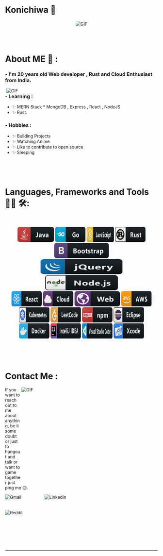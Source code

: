 # Konichiwa 👋

<div align="center">
<img hight="200" width="500" alt="GIF" align="center" src="https://media.giphy.com/media/4ilFRqgbzbx4c/giphy.gif?cid=ecf05e47b11f54v01qxb73pif9fg0yyh86o58r77urpzbglz&ep=v1_gifs_search&rid=giphy.gif&ct=g">
</div>

</br>
</br>
</br>


# About ME 💬 :

### - I'm 20 years old Web developer , Rust and Cloud  Enthusiast from India.

<img hight="400" width="500" alt="GIF" align="right" src="https://media.giphy.com/media/QyWBTLDn9WHt0FXGJS/giphy.gif?cid=ecf05e47g3ihj1dum9uqg4l6y6kxjajzuxq6ui9z9epky770&ep=v1_gifs_search&rid=giphy.gif&ct=g">

### - Learning :
- ✨ MERN Stack * MongoDB , Express , React , NodeJS  
- ✨ Rust.

### - Hobbies : 
- ✨ Building Projects
- ✨ Watching Anime
- ✨ Like to contribute to open source
- ✨ Sleeping

</br>
</br>
</br>



# Languages, Frameworks and Tools 👨‍💻 🛠:
</br>

<p align="center">

<!-- For more icons please follow  https://github.com/MikeCodesDotNET/ColoredBadges -->
<img src="https://github.com/MikeCodesDotNET/ColoredBadges/blob/master/svg/dev/languages/java.svg" alt="python" width="120" height="50">
<img src="https://github.com/MikeCodesDotNET/ColoredBadges/blob/master/svg/dev/languages/go.svg" alt="java"  width="100" height="50">
<img src="https://github.com/MikeCodesDotNET/ColoredBadges/blob/master/svg/dev/languages/js.svg" alt="AI" width="90" height="50">
<img src="https://github.com/MikeCodesDotNET/ColoredBadges/blob/master/svg/dev/languages/rust.svg" alt="bash" width="100" height="50">
<img src="https://github.com/MikeCodesDotNET/ColoredBadges/blob/master/svg/dev/frameworks/bootstrap.svg" alt="datascience" width="180" height="50">
</br>
<img src="https://github.com/MikeCodesDotNET/ColoredBadges/blob/master/svg/dev/frameworks/jquery.svg" alt="google_cloud_platform" width="270" height="50">
<img src="https://github.com/MikeCodesDotNET/ColoredBadges/blob/master/svg/dev/frameworks/nodejs.svg" alt="visualstudio_code" width="240" height="50">
</br>
<img src="https://github.com/MikeCodesDotNET/ColoredBadges/blob/master/svg/dev/frameworks/react.svg" alt="pc" width="100" height="50">
<img src="https://github.com/MikeCodesDotNET/ColoredBadges/blob/master/svg/dev/misc/cloud.svg" alt="edge" width="100" height="50">
<img src="https://github.com/MikeCodesDotNET/ColoredBadges/blob/master/svg/dev/misc/web.svg" alt="playstation" width="150" height="50">
<img src="https://github.com/MikeCodesDotNET/ColoredBadges/blob/master/svg/dev/services/aws.svg" alt="edge" width="100" height="50">
<img src="https://github.com/MikeCodesDotNET/ColoredBadges/blob/master/svg/dev/services/kubernetes.svg" alt="edge" width="100" height="50">
<img src="https://github.com/MikeCodesDotNET/ColoredBadges/blob/master/svg/dev/services/leetcode.svg" alt="edge" width="100" height="50">
<img src="https://github.com/MikeCodesDotNET/ColoredBadges/blob/master/svg/dev/services/npm.svg" alt="edge" width="100" height="50">
<img src="https://github.com/MikeCodesDotNET/ColoredBadges/blob/master/svg/dev/tools/eclipse.svg" alt="edge" width="100" height="50">
<img src="https://github.com/MikeCodesDotNET/ColoredBadges/blob/master/svg/dev/tools/docker.svg" alt="edge" width="100" height="50">
<img src="https://github.com/MikeCodesDotNET/ColoredBadges/blob/master/svg/dev/tools/jetbrains_intellij.svg" alt="edge" width="100" height="50">
<img src="https://github.com/MikeCodesDotNET/ColoredBadges/blob/master/svg/dev/tools/visualstudio_code.svg" alt="edge" width="100" height="50">
<img src="https://github.com/MikeCodesDotNET/ColoredBadges/blob/master/svg/dev/tools/xcode.svg" alt="edge" width="100" height="50">
</p>
</br>
</br>
</br>



# Contact Me :
<img height="320" width="450" align="right" alt="GIF" src="https://github.com/Xx-Ashutosh-xX/Xx-Ashutosh-xX/blob/master/assets/93195.gif">

If you want to reach out to me about anything, be it some doubt or just to hangout and talk or want to game together just ping me 😉.

<a href="mailto:soniadityakumar651@gmail.com">
 <img align="left" alt="Gmail" width="130" hight="100" src="https://github.com/Xx-Ashutosh-xX/Xx-Ashutosh-xX/blob/master/assets/icons/gmail.png" />
</a>
<a href="https://www.linkedin.com/in/aditya-soni-83225a22b/">
  <img align="left" alt="Linkedin" width="150" hight="100" src="https://github.com/Xx-Ashutosh-xX/Xx-Ashutosh-xX/blob/master/assets/icons/linkedin.png" />
</br>
</br>
</br>
</a>
<a href="https://twitter.com/AdityaS69610269">
  <img align="left" alt=" Reddit" width="130" hight="50" src="https://www.freepnglogos.com/uploads/twitter-x-logo-png/twitter-x-logo-png-9.png" />
</a>
 

</br>
</br>
</br>
</br>
</br>
</br>
</br>


*************
